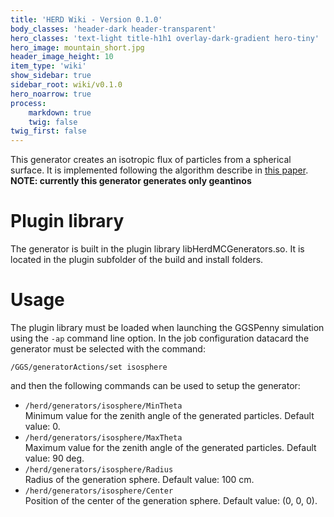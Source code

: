 ```yaml
---
title: 'HERD Wiki - Version 0.1.0'
body_classes: 'header-dark header-transparent'
hero_classes: 'text-light title-h1h1 overlay-dark-gradient hero-tiny'
hero_image: mountain_short.jpg
header_image_height: 10
item_type: 'wiki'
show_sidebar: true
sidebar_root: wiki/v0.1.0
hero_noarrow: true
process:
    markdown: true
    twig: false
twig_first: false
---
```


This generator creates an isotropic flux of particles from a spherical surface. It is implemented following the algorithm describe in [this paper](uploads/17a1c0b26e5f81f67ee947b2b7bdfed8/20110908090428_isotropic-distribution-XTM.pdf).  
**NOTE: currently this generator generates only geantinos**

# Plugin library
The generator is built in the plugin library libHerdMCGenerators.so. It is located in the plugin subfolder of the build and install folders.

# Usage
The plugin library must be loaded when launching the GGSPenny simulation using the `-ap` command line option. In the job configuration datacard the generator must be selected with the command:

`/GGS/generatorActions/set isosphere`

and then the following commands can be used to setup the generator:

* `/herd/generators/isosphere/MinTheta`  
  Minimum value for the zenith angle of the generated particles. Default value: 0.
* `/herd/generators/isosphere/MaxTheta`  
  Maximum value for the zenith angle of the generated particles. Default value: 90 deg.
* `/herd/generators/isosphere/Radius`  
  Radius of the generation sphere. Default value: 100 cm.
* `/herd/generators/isosphere/Center`  
  Position of the center of the generation sphere. Default value: (0, 0, 0).
